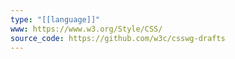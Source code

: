 ```yaml
---
type: "[[language]]"
www: https://www.w3.org/Style/CSS/
source_code: https://github.com/w3c/csswg-drafts
---
```

